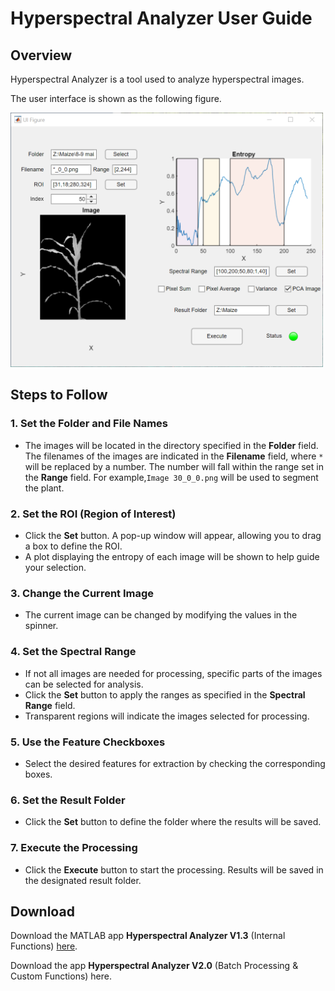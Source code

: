 # Hyperspectral Analyzer User Guide

## Overview
Hyperspectral Analyzer is a tool used to analyze hyperspectral images.

The user interface is shown as the following figure.

<img src="images/hyper_maize.png" width="500" >

## Steps to Follow

### 1. Set the Folder and File Names
- The images will be located in the directory specified in the **Folder** field. The filenames of the images are indicated in the **Filename** field, where `*` will be replaced by a number. The number will fall within the range set in the **Range** field. For example,`Image 30_0_0.png` will be used to segment the plant.

### 2. Set the ROI (Region of Interest)
- Click the **Set** button. A pop-up window will appear, allowing you to drag a box to define the ROI.
- A plot displaying the entropy of each image will be shown to help guide your selection.

### 3. Change the Current Image
- The current image can be changed by modifying the values in the spinner.

### 4. Set the Spectral Range
- If not all images are needed for processing, specific parts of the images can be selected for analysis. 
- Click the **Set** button to apply the ranges as specified in the **Spectral Range** field.
- Transparent regions will indicate the images selected for processing.

### 5. Use the Feature Checkboxes
- Select the desired features for extraction by checking the corresponding boxes.

### 6. Set the Result Folder
- Click the **Set** button to define the folder where the results will be saved.

### 7. Execute the Processing
- Click the **Execute** button to start the processing. Results will be saved in the designated result folder.

## Download
Download the MATLAB app **Hyperspectral Analyzer V1.3** (Internal Functions) [here](#).

Download the app **Hyperspectral Analyzer V2.0** (Batch Processing & Custom Functions) here.


